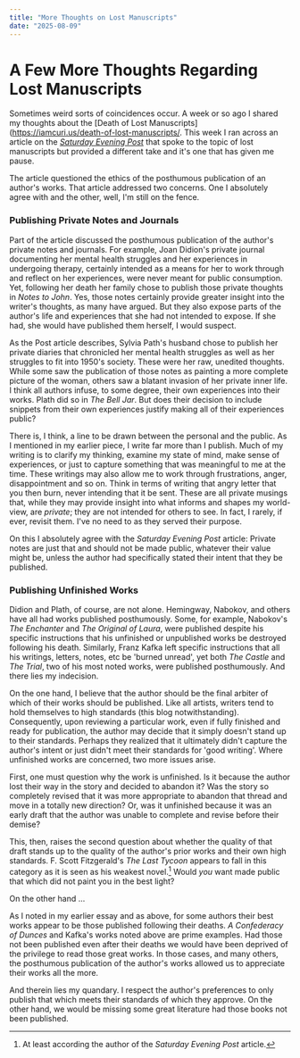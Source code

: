 ```yaml
---
title: "More Thoughts on Lost Manuscripts"
date: "2025-08-09"
---
```


# A Few More Thoughts Regarding Lost Manuscripts

Sometimes weird sorts of coincidences occur.  A week or so ago I shared my thoughts about the [Death of Lost Manuscripts](https://iamcuri.us/death-of-lost-manuscripts/. This week I ran across an article on the [_Saturday Evening Post_](https://www.saturdayeveningpost.com/2025/08/words-left-behind-the-quandary-of-posthumous-publishing/) that spoke to the topic of lost manuscripts but provided a different take and it's one that has given me pause.

The article questioned the ethics of the posthumous publication of an author's works. That article addressed two concerns.  One  I absolutely agree with and the other, well, I'm still on the fence.
### Publishing Private Notes and Journals
Part of the article discussed the posthumous publication of the author's private notes and journals. For example, Joan Didion's private journal documenting her mental health struggles and her experiences in undergoing therapy, certainly intended as a means for her to work through and reflect on her experiences, were never meant for public consumption. Yet, following her death her family chose to publish those private thoughts in _Notes to John_. Yes, those notes certainly provide greater insight into the writer's thoughts, as many have argued. But they also expose parts of the author's life and experiences that she had not intended to expose. If she had, she would have published them herself, I would suspect. 

As the Post article describes, Sylvia Path's husband chose to publish her private diaries that chronicled her mental health struggles as well as her struggles to fit into 1950's society. These were her raw, unedited thoughts. While some saw the publication of those notes as painting a more complete picture of the woman, others saw a blatant invasion of her private inner life. I think all authors infuse, to some degree, their own experiences into their works.  Plath did so in _The Bell Jar_. But does their decision to include snippets from their own experiences justify making all of their experiences public? 

There is, I think, a line to be drawn between the personal and the public. As I mentioned in my earlier piece, I write far more than I publish. Much of my writing is to clarify my thinking, examine my state of mind, make sense of experiences, or just to capture something that was meaningful to me at the time. These writings may also allow me to work through frustrations, anger, disappointment and so on.  Think in terms of writing that angry letter that you then burn, never intending that it be sent. These are all private musings that, while they may provide insight into what informs and shapes my world-view, are _private_; they are not intended for others to see. In fact, I rarely, if ever, revisit them. I've no need to as they served their purpose.

On this I absolutely agree with the _Saturday Evening Post_ article: Private notes are just that and should not be made public, whatever their value might be, unless the author had specifically stated their intent that they be published. 

### Publishing Unfinished Works

Didion and Plath, of course, are not alone. Hemingway, Nabokov, and others have all had works published posthumously. Some, for example, Nabokov's _The Enchanter_ and _The Original of Laura_, were published despite his specific instructions that his unfinished or unpublished works be destroyed following his death. Similarly, Franz Kafka left specific instructions that all his writings, letters, notes, etc be 'burned unread', yet both _The Castle_ and _The Trial_, two of his most noted works, were published posthumously.  And there lies my indecision.

On the one hand, I believe that the author should be the final arbiter of which of their works should be published. Like all artists, writers tend to hold themselves to high standards (this blog notwithstanding). Consequently, upon reviewing a particular work, even if fully finished and ready for publication, the author may decide that it simply doesn't stand up to their standards. Perhaps they realized that it ultimately didn't capture the author's intent or just didn't meet their standards for 'good writing'. Where unfinished works are concerned, two more issues arise. 

First, one must question why the work is unfinished. Is it because the author lost their way in the story and decided to abandon it? Was the story so completely revised that it was more appropriate to abandon that thread and move in a totally new direction? Or, was it unfinished because it was an early draft that the author was unable to complete and revise before their demise? 

This, then, raises the second question about whether the quality of that draft stands up to the quality of the author's prior works and their own high standards.  F. Scott Fitzgerald's _The Last Tycoon_ appears to fall in this category as it is seen as his weakest novel.[^1] Would _you_ want made public that which did not paint you in the best light? 
[^1]: At least according the author of the _Saturday Evening Post_ article.

On the other hand ...

As I noted in my earlier essay and as above, for some authors their best works appear to be those published following their deaths. _A Confederacy of Dunces_ and Kafka's works noted above are prime examples. Had those not been published even after their deaths we would have been deprived of the privilege to read those great works. In those cases, and many others, the posthumous publication of the author's works allowed us to appreciate their works all the more. 

And therein lies my quandary. I respect the author's preferences to only publish that which meets their standards of which they approve. On the other hand, we would be missing some great literature had those books not been published.

